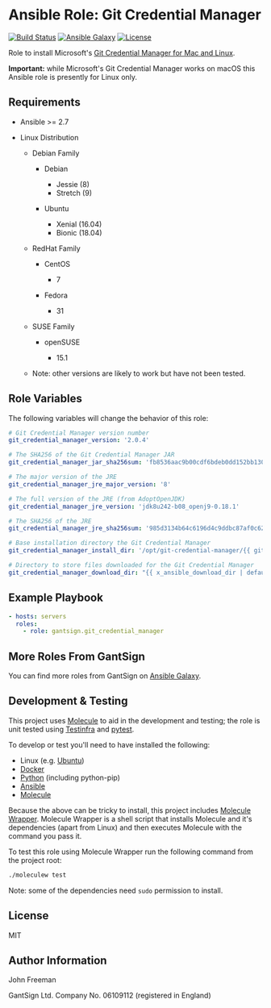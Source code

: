 Ansible Role: Git Credential Manager
====================================

[![Build Status](https://travis-ci.com/gantsign/ansible_role_git_credential_manager.svg?branch=master)](https://travis-ci.com/gantsign/ansible_role_git_credential_manager)
[![Ansible Galaxy](https://img.shields.io/badge/ansible--galaxy-gantsign.git__credential__manager-blue.svg)](https://galaxy.ansible.com/gantsign/git_credential_manager)
[![License](https://img.shields.io/badge/license-MIT-blue.svg)](https://raw.githubusercontent.com/gantsign/ansible_role_git_credential_manager/master/LICENSE)

Role to install Microsoft's [Git Credential Manager for Mac and Linux](https://github.com/Microsoft/Git-Credential-Manager-for-Mac-and-Linux).

**Important:** while Microsoft's Git Credential Manager works on macOS this
Ansible role is presently for Linux only.

Requirements
------------

* Ansible >= 2.7

* Linux Distribution

    * Debian Family

        * Debian

            * Jessie (8)
            * Stretch (9)

        * Ubuntu

            * Xenial (16.04)
            * Bionic (18.04)

    * RedHat Family

        * CentOS

            * 7

        * Fedora

            * 31

    * SUSE Family

        * openSUSE

            * 15.1

    * Note: other versions are likely to work but have not been tested.

Role Variables
--------------

The following variables will change the behavior of this role:

```yaml
# Git Credential Manager version number
git_credential_manager_version: '2.0.4'

# The SHA256 of the Git Credential Manager JAR
git_credential_manager_jar_sha256sum: 'fb8536aac9b00cdf6bdeb0dd152bb1306d88cd3fdb7a958ac9a144bf4017cad7'

# The major version of the JRE
git_credential_manager_jre_major_version: '8'

# The full version of the JRE (from AdoptOpenJDK)
git_credential_manager_jre_version: 'jdk8u242-b08_openj9-0.18.1'

# The SHA256 of the JRE
git_credential_manager_jre_sha256sum: '985d3134b64c6196d4c9ddbc87af0c62b0e643cef71b29f3d25a8c7811811745'

# Base installation directory the Git Credential Manager
git_credential_manager_install_dir: '/opt/git-credential-manager/{{ git_credential_manager_version }}'

# Directory to store files downloaded for the Git Credential Manager
git_credential_manager_download_dir: "{{ x_ansible_download_dir | default(ansible_env.HOME + '/.ansible/tmp/downloads') }}"
```

Example Playbook
----------------

```yaml
- hosts: servers
  roles:
    - role: gantsign.git_credential_manager
```

More Roles From GantSign
------------------------

You can find more roles from GantSign on
[Ansible Galaxy](https://galaxy.ansible.com/gantsign).

Development & Testing
---------------------

This project uses [Molecule](http://molecule.readthedocs.io/) to aid in the
development and testing; the role is unit tested using
[Testinfra](http://testinfra.readthedocs.io/) and
[pytest](http://docs.pytest.org/).

To develop or test you'll need to have installed the following:

* Linux (e.g. [Ubuntu](http://www.ubuntu.com/))
* [Docker](https://www.docker.com/)
* [Python](https://www.python.org/) (including python-pip)
* [Ansible](https://www.ansible.com/)
* [Molecule](http://molecule.readthedocs.io/)

Because the above can be tricky to install, this project includes
[Molecule Wrapper](https://github.com/gantsign/molecule-wrapper). Molecule
Wrapper is a shell script that installs Molecule and it's dependencies (apart
from Linux) and then executes Molecule with the command you pass it.

To test this role using Molecule Wrapper run the following command from the
project root:

```bash
./moleculew test
```

Note: some of the dependencies need `sudo` permission to install.

License
-------

MIT

Author Information
------------------

John Freeman

GantSign Ltd.
Company No. 06109112 (registered in England)
